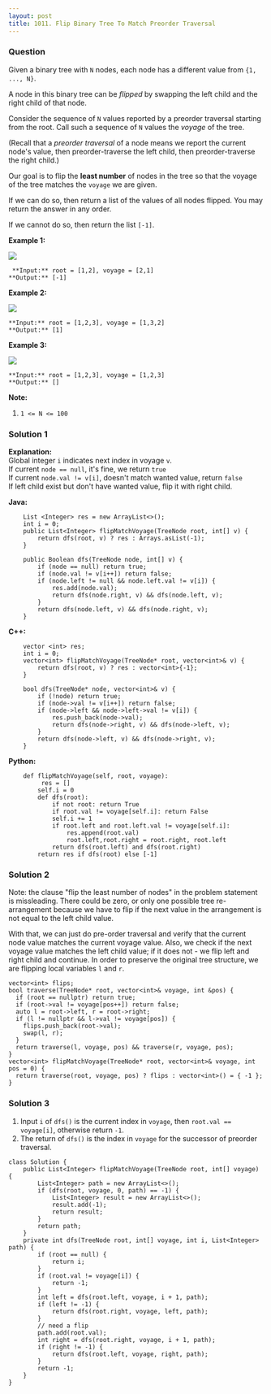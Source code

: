 ```yaml
---
layout: post
title: 1011. Flip Binary Tree To Match Preorder Traversal
---
```

### Question
Given a binary tree with `N` nodes, each node has a different value from `{1,
..., N}`.

A node in this binary tree can be _flipped_  by swapping the left child and
the right child of that node.

Consider the sequence of `N` values reported by a preorder traversal starting
from the root.  Call such a sequence of `N` values the  _voyage_  of the tree.

(Recall that a _preorder traversal_  of a node means we report the current
node's value, then preorder-traverse the left child, then preorder-traverse
the right child.)

Our goal is to flip the **least number** of nodes in the tree so that the
voyage of the tree matches the `voyage` we are given.

If we can do so, then return a list of the values of all nodes flipped.  You
may return the answer in any order.

If we cannot do so, then return the list `[-1]`.



 **Example 1:**

 **![](https://assets.leetcode.com/uploads/2019/01/02/1219-01.png)**

    
    
     **Input:** root = [1,2], voyage = [2,1]
    **Output:** [-1]
    

**Example 2:**

**![](https://assets.leetcode.com/uploads/2019/01/02/1219-02.png)**

    
    
    **Input:** root = [1,2,3], voyage = [1,3,2]
    **Output:** [1]
    

**Example 3:**

**![](https://assets.leetcode.com/uploads/2019/01/02/1219-02.png)**

    
    
    **Input:** root = [1,2,3], voyage = [1,2,3]
    **Output:** []
    



 **Note:**

  1. `1 <= N <= 100`

### Solution 1
 **Explanation:**  
Global integer `i` indicates next index in voyage `v`.  
If current `node == null`, it's fine, we return `true`  
If current `node.val != v[i]`, doesn't match wanted value, return `false`  
If left child exist but don't have wanted value, flip it with right child.

 **Java:**

    
    
        List <Integer> res = new ArrayList<>();
        int i = 0;
        public List<Integer> flipMatchVoyage(TreeNode root, int[] v) {
            return dfs(root, v) ? res : Arrays.asList(-1);
        }
    
        public Boolean dfs(TreeNode node, int[] v) {
            if (node == null) return true;
            if (node.val != v[i++]) return false;
            if (node.left != null && node.left.val != v[i]) {
                res.add(node.val);
                return dfs(node.right, v) && dfs(node.left, v);
            }
            return dfs(node.left, v) && dfs(node.right, v);
        }
    

**C++:**

    
    
        vector <int> res;
        int i = 0;
        vector<int> flipMatchVoyage(TreeNode* root, vector<int>& v) {
            return dfs(root, v) ? res : vector<int>{-1};
        }
    
        bool dfs(TreeNode* node, vector<int>& v) {
            if (!node) return true;
            if (node->val != v[i++]) return false;
            if (node->left && node->left->val != v[i]) {
                res.push_back(node->val);
                return dfs(node->right, v) && dfs(node->left, v);
            }
            return dfs(node->left, v) && dfs(node->right, v);
        }
    

**Python:**

    
    
        def flipMatchVoyage(self, root, voyage):
             res = []
            self.i = 0
            def dfs(root):
                if not root: return True
                if root.val != voyage[self.i]: return False
                self.i += 1
                if root.left and root.left.val != voyage[self.i]:
                    res.append(root.val)
                    root.left,root.right = root.right, root.left
                return dfs(root.left) and dfs(root.right)
            return res if dfs(root) else [-1]
    


### Solution 2
Note: the clause "flip the least number of nodes" in the problem statement is
missleading. There could be zero, or only one possible tree re-arrangement
because we have to flip if the next value in the arrangement is not equal to
the left child value.

With that, we can just do pre-order traversal and verify that the current node
value matches the current voyage value. Also, we check if the next voyage
value matches the left child value; if it does not - we flip left and right
child and continue. In order to preserve the original tree structure, we are
flipping local variables `l` and `r`.

    
    
    vector<int> flips;
    bool traverse(TreeNode* root, vector<int>& voyage, int &pos) {
      if (root == nullptr) return true;
      if (root->val != voyage[pos++]) return false;
      auto l = root->left, r = root->right;
      if (l != nullptr && l->val != voyage[pos]) {
        flips.push_back(root->val);
        swap(l, r);
      }
      return traverse(l, voyage, pos) && traverse(r, voyage, pos);
    }
    vector<int> flipMatchVoyage(TreeNode* root, vector<int>& voyage, int pos = 0) {
      return traverse(root, voyage, pos) ? flips : vector<int>() = { -1 };
    }
    


### Solution 3
  1. Input `i` of `dfs()` is the current index in `voyage`, then `root.val == voyage[i]`, otherwise return `-1`.
  2. The return of `dfs()` is the index in `voyage` for the successor of preorder traversal.

    
    
    class Solution {
        public List<Integer> flipMatchVoyage(TreeNode root, int[] voyage) {
            List<Integer> path = new ArrayList<>();
            if (dfs(root, voyage, 0, path) == -1) {
                List<Integer> result = new ArrayList<>();
                result.add(-1);
                return result;
            }
            return path;
        }
        private int dfs(TreeNode root, int[] voyage, int i, List<Integer> path) {
            if (root == null) {
                return i;
            }
            if (root.val != voyage[i]) {
                return -1;
            }
            int left = dfs(root.left, voyage, i + 1, path);
            if (left != -1) {
                return dfs(root.right, voyage, left, path);
            }
    		// need a flip
            path.add(root.val);
            int right = dfs(root.right, voyage, i + 1, path);
            if (right != -1) {
                return dfs(root.left, voyage, right, path);
            }
            return -1;
        }
    }
    



